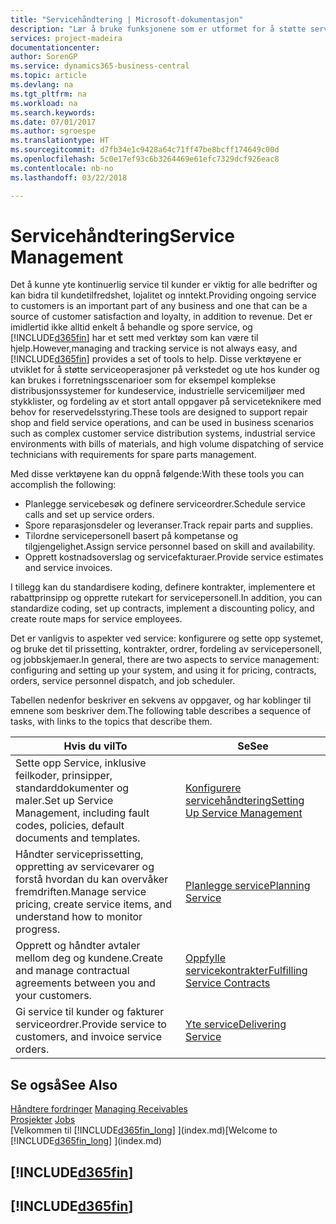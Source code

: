```yaml
---
title: "Servicehåndtering | Microsoft-dokumentasjon"
description: "Lær å bruke funksjonene som er utformet for å støtte serviceoperasjoner på verkstedet og ute hos kunder."
services: project-madeira
documentationcenter: 
author: SorenGP
ms.service: dynamics365-business-central
ms.topic: article
ms.devlang: na
ms.tgt_pltfrm: na
ms.workload: na
ms.search.keywords: 
ms.date: 07/01/2017
ms.author: sgroespe
ms.translationtype: HT
ms.sourcegitcommit: d7fb34e1c9428a64c71ff47be8bcff174649c00d
ms.openlocfilehash: 5c0e17ef93c6b3264469e61efc7329dcf926eac8
ms.contentlocale: nb-no
ms.lasthandoff: 03/22/2018

---
```

# <a name="service-management"></a><span data-ttu-id="828f0-103">Servicehåndtering</span><span class="sxs-lookup"><span data-stu-id="828f0-103">Service Management</span></span>
<span data-ttu-id="828f0-104">Det å kunne yte kontinuerlig service til kunder er viktig for alle bedrifter og kan bidra til kundetilfredshet, lojalitet og inntekt.</span><span class="sxs-lookup"><span data-stu-id="828f0-104">Providing ongoing service to customers is an important part of any business and one that can be a source of customer satisfaction and loyalty, in addition to revenue.</span></span> <span data-ttu-id="828f0-105">Det er imidlertid ikke alltid enkelt å behandle og spore service, og [!INCLUDE[d365fin](includes/d365fin_md.md)] har et sett med verktøy som kan være til hjelp.</span><span class="sxs-lookup"><span data-stu-id="828f0-105">However,managing and tracking service is not always easy, and [!INCLUDE[d365fin](includes/d365fin_md.md)] provides a set of tools to help.</span></span> <span data-ttu-id="828f0-106">Disse verktøyene er utviklet for å støtte serviceoperasjoner på verkstedet og ute hos kunder og kan brukes i forretningsscenarioer som for eksempel komplekse distribusjonssystemer for kundeservice, industrielle servicemiljøer med stykklister, og fordeling av et stort antall oppgaver på serviceteknikere med behov for reservedelsstyring.</span><span class="sxs-lookup"><span data-stu-id="828f0-106">These tools are designed to support repair shop and field service operations, and can be used in business scenarios such as complex customer service distribution systems, industrial service environments with bills of materials, and high volume dispatching of service technicians with requirements for spare parts management.</span></span>  

 <span data-ttu-id="828f0-107">Med disse verktøyene kan du oppnå følgende:</span><span class="sxs-lookup"><span data-stu-id="828f0-107">With these tools you can accomplish the following:</span></span>  

* <span data-ttu-id="828f0-108">Planlegge servicebesøk og definere serviceordrer.</span><span class="sxs-lookup"><span data-stu-id="828f0-108">Schedule service calls and set up service orders.</span></span>  
* <span data-ttu-id="828f0-109">Spore reparasjonsdeler og leveranser.</span><span class="sxs-lookup"><span data-stu-id="828f0-109">Track repair parts and supplies.</span></span>  
* <span data-ttu-id="828f0-110">Tilordne servicepersonell basert på kompetanse og tilgjengelighet.</span><span class="sxs-lookup"><span data-stu-id="828f0-110">Assign service personnel based on skill and availability.</span></span>  
* <span data-ttu-id="828f0-111">Opprett kostnadsoverslag og servicefakturaer.</span><span class="sxs-lookup"><span data-stu-id="828f0-111">Provide service estimates and service invoices.</span></span>  

<span data-ttu-id="828f0-112">I tillegg kan du standardisere koding, definere kontrakter, implementere et rabattprinsipp og opprette rutekart for servicepersonell.</span><span class="sxs-lookup"><span data-stu-id="828f0-112">In addition, you can standardize coding, set up contracts, implement a discounting policy, and create route maps for service employees.</span></span>  

<span data-ttu-id="828f0-113">Det er vanligvis to aspekter ved service: konfigurere og sette opp systemet, og bruke det til prissetting, kontrakter, ordrer, fordeling av servicepersonell, og jobbskjemaer.</span><span class="sxs-lookup"><span data-stu-id="828f0-113">In general, there are two aspects to service management: configuring and setting up your system, and using it for pricing, contracts, orders, service personnel dispatch, and job scheduler.</span></span>  

<span data-ttu-id="828f0-114">Tabellen nedenfor beskriver en sekvens av oppgaver, og har koblinger til emnene som beskriver dem.</span><span class="sxs-lookup"><span data-stu-id="828f0-114">The following table describes a sequence of tasks, with links to the topics that describe them.</span></span>   

|<span data-ttu-id="828f0-115">**Hvis du vil**</span><span class="sxs-lookup"><span data-stu-id="828f0-115">**To**</span></span>|<span data-ttu-id="828f0-116">**Se**</span><span class="sxs-lookup"><span data-stu-id="828f0-116">**See**</span></span>|  
|------------|-------------|  
|<span data-ttu-id="828f0-117">Sette opp Service, inklusive feilkoder, prinsipper, standarddokumenter og maler.</span><span class="sxs-lookup"><span data-stu-id="828f0-117">Set up Service Management, including fault codes, policies, default documents and templates.</span></span>|[<span data-ttu-id="828f0-118">Konfigurere servicehåndtering</span><span class="sxs-lookup"><span data-stu-id="828f0-118">Setting Up Service Management</span></span>](service-setup-service.md)|  
|<span data-ttu-id="828f0-119">Håndter serviceprissetting, oppretting av servicevarer og forstå hvordan du kan overvåker fremdriften.</span><span class="sxs-lookup"><span data-stu-id="828f0-119">Manage service pricing, create service items, and understand how to monitor progress.</span></span>|[<span data-ttu-id="828f0-120">Planlegge service</span><span class="sxs-lookup"><span data-stu-id="828f0-120">Planning Service</span></span>](service-plan-service.md)|  
|<span data-ttu-id="828f0-121">Opprett og håndter avtaler mellom deg og kundene.</span><span class="sxs-lookup"><span data-stu-id="828f0-121">Create and manage contractual agreements between you and your customers.</span></span>|[<span data-ttu-id="828f0-122">Oppfylle servicekontrakter</span><span class="sxs-lookup"><span data-stu-id="828f0-122">Fulfilling Service Contracts</span></span>](service-fulfill-service-contracts.md)|  
|<span data-ttu-id="828f0-123">Gi service til kunder og fakturer serviceordrer.</span><span class="sxs-lookup"><span data-stu-id="828f0-123">Provide service to customers, and invoice service orders.</span></span>|[<span data-ttu-id="828f0-124">Yte service</span><span class="sxs-lookup"><span data-stu-id="828f0-124">Delivering Service</span></span>](service-deliver-service.md)|  

## <a name="see-also"></a><span data-ttu-id="828f0-125">Se også</span><span class="sxs-lookup"><span data-stu-id="828f0-125">See Also</span></span>  
<span data-ttu-id="828f0-126">[Håndtere fordringer](receivables-manage-receivables.md) </span><span class="sxs-lookup"><span data-stu-id="828f0-126">[Managing Receivables](receivables-manage-receivables.md) </span></span>  
<span data-ttu-id="828f0-127">[Prosjekter](projects-how-create-jobs.md) </span><span class="sxs-lookup"><span data-stu-id="828f0-127">[Jobs](projects-how-create-jobs.md) </span></span>  
<span data-ttu-id="828f0-128">[Velkommen til [!INCLUDE[d365fin_long](includes/d365fin_long_md.md)] ](index.md)</span><span class="sxs-lookup"><span data-stu-id="828f0-128">[Welcome to [!INCLUDE[d365fin_long](includes/d365fin_long_md.md)] ](index.md)</span></span>

## [!INCLUDE[d365fin](includes/free_trial_md.md)]  
## [!INCLUDE[d365fin](includes/training_link_md.md)]

